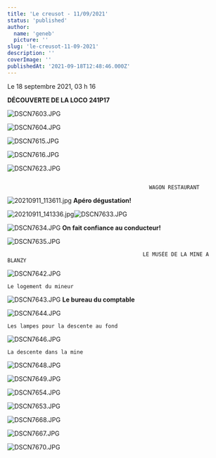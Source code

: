 ```yaml
---
title: 'Le creusot - 11/09/2021'
status: 'published'
author:
  name: 'geneb'
  picture: ''
slug: 'le-creusot-11-09-2021'
description: ''
coverImage: ''
publishedAt: '2021-09-18T12:48:46.000Z'
---
```


Le 18 septembre 2021, 03 h 16

**DÉCOUVERTE DE LA LOCO 241P17**

![DSCN7603.JPG](https://beguelins.net/blog/public/LE_CREUSOT/.DSCN7603_m.jpg "DSCN7603.JPG, sept. 2021")

![DSCN7604.JPG](https://beguelins.net/blog/public/LE_CREUSOT/.DSCN7604_m.jpg "DSCN7604.JPG, sept. 2021")

![DSCN7615.JPG](https://beguelins.net/blog/public/LE_CREUSOT/.DSCN7615_m.jpg "DSCN7615.JPG, sept. 2021")

![DSCN7616.JPG](https://beguelins.net/blog/public/LE_CREUSOT/.DSCN7616_m.jpg "DSCN7616.JPG, sept. 2021")

![DSCN7623.JPG](https://beguelins.net/blog/public/LE_CREUSOT/.DSCN7623_m.jpg "DSCN7623.JPG, sept. 2021")

```
          
                                             WAGON RESTAURANT
```

![20210911_113611.jpg](https://beguelins.net/blog/public/LE_CREUSOT/.20210911_113611_m.jpg "20210911_113611.jpg, sept. 2021") **Apéro dégustation!**

![20210911_141336.jpg](https://beguelins.net/blog/public/LE_CREUSOT/.20210911_141336_m.jpg "20210911_141336.jpg, sept. 2021")![DSCN7633.JPG](https://beguelins.net/blog/public/LE_CREUSOT/.DSCN7633_m.jpg "DSCN7633.JPG, sept. 2021")

![DSCN7634.JPG](https://beguelins.net/blog/public/LE_CREUSOT/.DSCN7634_m.jpg "DSCN7634.JPG, sept. 2021") **On fait confiance au conducteur!**

![DSCN7635.JPG](https://beguelins.net/blog/public/LE_CREUSOT/.DSCN7635_m.jpg "DSCN7635.JPG, sept. 2021")

```
                                           LE MUSÉE DE LA MINE A BLANZY
```

![DSCN7642.JPG](https://beguelins.net/blog/public/LE_CREUSOT/.DSCN7642_m.jpg "DSCN7642.JPG, sept. 2021")

```
Le logement du mineur
```

![DSCN7643.JPG](https://beguelins.net/blog/public/LE_CREUSOT/.DSCN7643_m.jpg "DSCN7643.JPG, sept. 2021") **Le bureau du comptable**

![DSCN7644.JPG](https://beguelins.net/blog/public/LE_CREUSOT/.DSCN7644_m.jpg "DSCN7644.JPG, sept. 2021")

```
Les lampes pour la descente au fond
```

![DSCN7646.JPG](https://beguelins.net/blog/public/LE_CREUSOT/.DSCN7646_m.jpg "DSCN7646.JPG, sept. 2021")

```
La descente dans la mine
```

![DSCN7648.JPG](https://beguelins.net/blog/public/LE_CREUSOT/.DSCN7648_m.jpg "DSCN7648.JPG, sept. 2021")

![DSCN7649.JPG](https://beguelins.net/blog/public/LE_CREUSOT/.DSCN7649_m.jpg "DSCN7649.JPG, sept. 2021")

![DSCN7654.JPG](https://beguelins.net/blog/public/LE_CREUSOT/.DSCN7654_m.jpg "DSCN7654.JPG, sept. 2021")

![DSCN7653.JPG](https://beguelins.net/blog/public/LE_CREUSOT/.DSCN7653_m.jpg "DSCN7653.JPG, sept. 2021")

![DSCN7668.JPG](https://beguelins.net/blog/public/LE_CREUSOT/.DSCN7668_m.jpg "DSCN7668.JPG, sept. 2021")

![DSCN7667.JPG](https://beguelins.net/blog/public/LE_CREUSOT/.DSCN7667_m.jpg "DSCN7667.JPG, sept. 2021")

![DSCN7670.JPG](https://beguelins.net/blog/public/LE_CREUSOT/.DSCN7670_m.jpg "DSCN7670.JPG, sept. 2021")